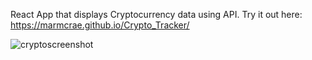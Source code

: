 React App that displays Cryptocurrency data using API. Try it out here: https://marmcrae.github.io/Crypto_Tracker/

![cryptoscreenshot](https://user-images.githubusercontent.com/56138234/95638183-7d7cbe80-0a2f-11eb-9e5c-b6e74cd8fd3c.JPG)
